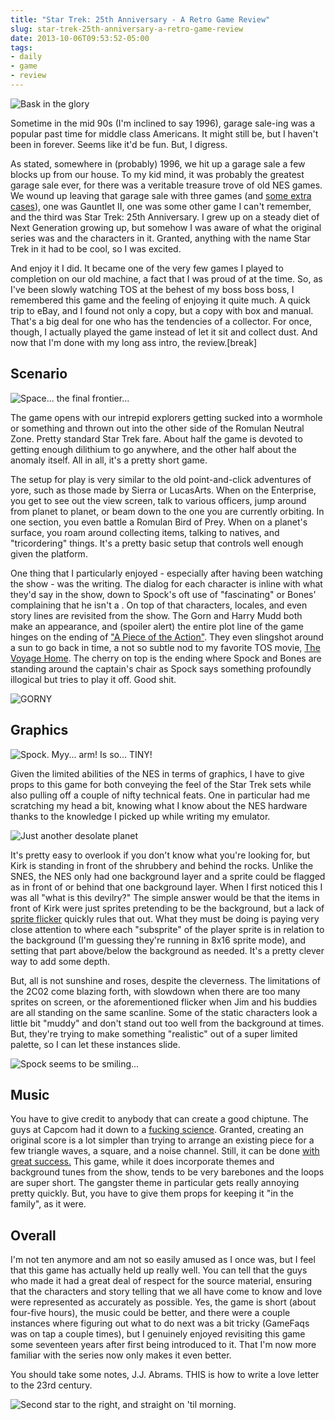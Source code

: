 ```yaml
---
title: "Star Trek: 25th Anniversary - A Retro Game Review"
slug: star-trek-25th-anniversary-a-retro-game-review
date: 2013-10-06T09:53:52-05:00
tags:
- daily
- game
- review
---
```

![](http://i.imgur.com/FpwwiU7.jpg "Bask in the glory")

Sometime in the mid 90s (I'm inclined to say 1996), garage sale-ing was a popular past time for middle class Americans. It might still be, but I haven't been in forever. Seems like it'd be fun. But, I digress.

As stated, somewhere in (probably) 1996, we hit up a garage sale a few blocks up from our house. To my kid mind, it was probably the greatest garage sale ever, for there was a veritable treasure trove of old NES games. We wound up leaving that garage sale with three games (and [some extra cases](http://www.ebay.com/itm/NINTENDO-NES-LOT-OF-10-PLASTIC-HARD-GAME-CASES-/370907101629)), one was Gauntlet II, one was some other game I can't remember, and the third was Star Trek: 25th Anniversary. I grew up on a steady diet of Next Generation growing up, but somehow I was aware of what the original series was and the characters in it. Granted, anything with the name Star Trek in it had to be cool, so I was excited.

And enjoy it I did. It became one of the very few games I played to completion on our old machine, a fact that I was proud of at the time. So, as I've been slowly watching TOS at the behest of my boss boss boss, I remembered this game and the feeling of enjoying it quite much. A quick trip to eBay, and I found not only a copy, but a copy with box and manual. That's a big deal for one who has the tendencies of a collector. For once, though, I actually played the game instead of let it sit and collect dust. And now that I'm done with my long ass intro, the review.[break]

## Scenario

![](http://i.imgur.com/XrLsxyk.png "Space... the final frontier...")

The game opens with our intrepid explorers getting sucked into a wormhole or something and thrown out into the other side of the Romulan Neutral Zone. Pretty standard Star Trek fare. About half the game is devoted to getting enough dilithium to go anywhere, and the other half about the anomaly itself. All in all, it's a pretty short game.

The setup for play is very similar to the old point-and-click adventures of yore, such as those made by Sierra or LucasArts. When on the Enterprise, you get to see out the view screen, talk to various officers, jump around from planet to planet, or beam down to the one you are currently orbiting. In one section, you even battle a Romulan Bird of Prey. When on a planet's surface, you roam around collecting items, talking to natives, and "tricordering" things. It's a pretty basic setup that controls well enough given the platform.

One thing that I particularly enjoyed - especially after having been watching the show - was the writing. The dialog for each character is inline with what they'd say in the show, down to Spock's oft use of "fascinating" or Bones' complaining that he isn't a <insert profession here>. On top of that characters, locales, and even story lines are revisited from the show. The Gorn and Harry Mudd both make an appearance, and (spoiler alert) the entire plot line of the game hinges on the ending of ["A Piece of the Action"](http://en.memory-alpha.org/wiki/A_Piece_of_the_Action_(episode)). They even slingshot around a sun to go back in time, a not so subtle nod to my favorite TOS movie, [The Voyage Home](http://en.memory-alpha.org/wiki/Star_Trek_IV:_The_Voyage_Home). The cherry on top is the ending where Spock and Bones are standing around the captain's chair as Spock says something profoundly illogical but tries to play it off. Good shit.

![](http://i.imgur.com/fHvggU8.png "GORNY")

## Graphics

![](http://i.imgur.com/Cro5nvy.png "Spock. Myy... arm! Is so... TINY!")

Given the limited abilities of the NES in terms of graphics, I have to give props to this game for both conveying the feel of the Star Trek sets while also pulling off a couple of nifty technical feats. One in particular had me scratching my head a bit, knowing what I know about the NES hardware thanks to the knowledge I picked up while writing my emulator.

![](http://i.imgur.com/6HL1gAw.png "Just another desolate planet")

It's pretty easy to overlook if you don't know what you're looking for, but Kirk is standing in front of the shrubbery and behind the rocks. Unlike the SNES, the NES only had one background layer and a sprite could be flagged as in front of or behind that one background layer. When I first noticed this I was all "what is this devilry?" The simple answer would be that the items in front of Kirk were just sprites pretending to be the background, but a lack of [sprite flicker](http://wiki.nesdev.com/w/index.php/Limitations#Fighting) quickly rules that out. What they must be doing is paying very close attention to where each "subsprite" of the player sprite is in relation to the background (I'm guessing they're running in 8x16 sprite mode), and setting that part above/below the background as needed. It's a pretty clever way to add some depth.

But, all is not sunshine and roses, despite the cleverness. The limitations of the 2C02 come blazing forth, with slowdown when there are too many sprites on screen, or the aforementioned flicker when Jim and his buddies are all standing on the same scanline. Some of the static characters look a little bit "muddy" and don't stand out too well from the background at times. But, they're trying to make something "realistic" out of a super limited palette, so I can let these instances slide.

![](http://i.imgur.com/voZh0Cu.png "Spock seems to be smiling...")

## Music

You have to give credit to anybody that can create a good chiptune. The guys at Capcom had it down to a [fucking science](http://www.youtube.com/watch?v=KF32DRg9opA). Granted, creating an original score is a lot simpler than trying to arrange an existing piece for a few triangle waves, a square, and a noise channel. Still, it can be done [with great success.](http://www.youtube.com/watch?v=roHje14-K44) This game, while it does incorporate themes and background tunes from the show, tends to be very barebones and the loops are super short. The gangster theme in particular gets really annoying pretty quickly. But, you have to give them props for keeping it "in the family", as it were.

## Overall

I'm not ten anymore and am not so easily amused as I once was, but I feel that this game has actually held up really well. You can tell that the guys who made it had a great deal of respect for the source material, ensuring that the characters and story telling that we all have come to know and love were represented as accurately as possible. Yes, the game is short (about four-five hours), the music could be better, and there were a couple instances where figuring out what to do next was a bit tricky (GameFaqs was on tap a couple times), but I genuinely enjoyed revisiting this game some seventeen years after first being introduced to it. That I'm now more familiar with the series now only makes it even better.

You should take some notes, J.J. Abrams. THIS is how to write a love letter to the 23rd century.

![](http://i.imgur.com/4A7hyJI.png "Second star to the right, and straight on 'til morning.")

